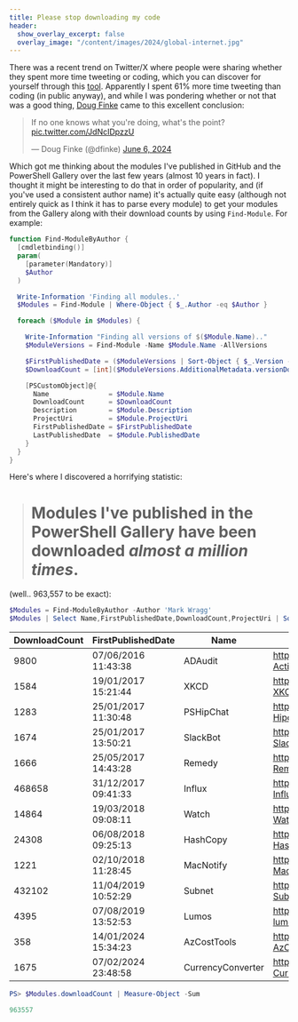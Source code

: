 ```yaml
---
title: Please stop downloading my code
header:
  show_overlay_excerpt: false
  overlay_image: "/content/images/2024/global-internet.jpg"
---
```


There was a recent trend on Twitter/X where people were sharing whether they spent more time tweeting or coding, which you can discover for yourself through this [tool](https://shiptalkers.dev/compare). Apparently I spent 61% more time tweeting than coding (in public anyway), and while I was pondering whether or not that was a good thing, [Doug Finke](https://x.com/dfinke) came to this excellent conclusion:

<blockquote class="twitter-tweet"><p lang="en" dir="ltr">If no one knows what you&#39;re doing, what&#39;s the point? <a href="https://t.co/JdNcIDpzzU">pic.twitter.com/JdNcIDpzzU</a></p>&mdash; Doug Finke (@dfinke) <a href="https://twitter.com/dfinke/status/1798785849238360370?ref_src=twsrc%5Etfw">June 6, 2024</a></blockquote> <script async src="https://platform.twitter.com/widgets.js" charset="utf-8"></script>

Which got me thinking about the modules I've published in GitHub and the PowerShell Gallery over the last few years (almost 10 years in fact). I thought it might be interesting to do that in order of popularity, and (if you've used a consistent author name) it's actually quite easy (although not entirely quick as I think it has to parse every module) to get your modules from the Gallery along with their download counts by using `Find-Module`. For example:

```powershell
function Find-ModuleByAuthor {
  [cmdletbinding()]
  param(
    [parameter(Mandatory)]
    $Author
  )

  Write-Information 'Finding all modules..'
  $Modules = Find-Module | Where-Object { $_.Author -eq $Author }

  foreach ($Module in $Modules) {

    Write-Information "Finding all versions of $($Module.Name).."
    $ModuleVersions = Find-Module -Name $Module.Name -AllVersions

    $FirstPublishedDate = ($ModuleVersions | Sort-Object { $_.Version -as [version] } | Select -First 1).PublishedDate
    $DownloadCount = [int]($ModuleVersions.AdditionalMetadata.versionDownloadCount | Measure-Object -Sum).Sum

    [PSCustomObject]@{
      Name               = $Module.Name
      DownloadCount      = $DownloadCount
      Description        = $Module.Description
      ProjectUri         = $Module.ProjectUri
      FirstPublishedDate = $FirstPublishedDate
      LastPublishedDate  = $Module.PublishedDate
    }
  }
}
```

Here's where I discovered a horrifying statistic: 

> # Modules I've published in the PowerShell Gallery have been downloaded _almost a million times_. 

(well.. 963,557 to be exact):

```powershell
$Modules = Find-ModuleByAuthor -Author 'Mark Wragg'
$Modules | Select Name,FirstPublishedDate,DownloadCount,ProjectUri | Sort FirstPublishedDate
```
DownloadCount | FirstPublishedDate  | Name              | ProjectUri
------------- | ------------------- | ----------------- | ---------------------------------------------------------
9800          | 07/06/2016 11:43:38 | ADAudit           | https://github.com/markwragg/Test-ActiveDirectory
1584          | 19/01/2017 15:21:44 | XKCD              | https://github.com/markwragg/Powershell-XKCD
1283          | 25/01/2017 11:30:48 | PSHipChat         | https://github.com/markwragg/Powershell-Hipchat
1674          | 25/01/2017 13:50:21 | SlackBot          | https://github.com/markwragg/Powershell-SlackBot
1666          | 25/05/2017 14:43:28 | Remedy            | https://github.com/markwragg/Powershell-Remedy
468658        | 31/12/2017 09:41:33 | Influx            | https://github.com/markwragg/Powershell-Influx
14864         | 19/03/2018 09:08:11 | Watch             | https://github.com/markwragg/Powershell-Watch
24308         | 06/08/2018 09:25:13 | HashCopy          | https://github.com/markwragg/Powershell-HashCopy
1221          | 02/10/2018 11:28:45 | MacNotify         | https://github.com/markwragg/PowerShell-MacNotify
432102        | 11/04/2019 10:52:29 | Subnet            | https://github.com/markwragg/PowerShell-Subnet
4395          | 07/08/2019 13:52:53 | Lumos             | https://github.com/markwragg/powershell-lumos
358           | 14/01/2024 15:34:23 | AzCostTools       | https://github.com/markwragg/PowerShell-AzCostTools
1675          | 07/02/2024 23:48:58 | CurrencyConverter | https://github.com/markwragg/PowerShell-CurrencyConverter

```powershell
PS> $Modules.downloadCount | Measure-Object -Sum

963557
```

